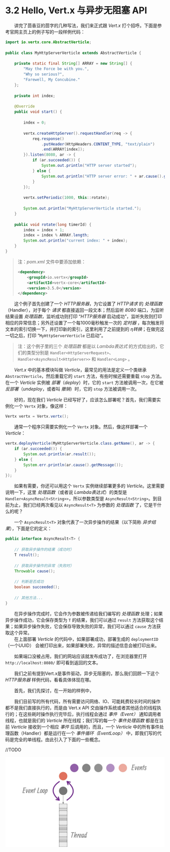 # 3.2 Hello, Vert.x 与异步无阻塞 API

&emsp;&emsp;讲完了茴香豆的茴字的几种写法，我们来正式跟 *Vert.x* 打个招呼。下面是参考官网主页上的例子写的一段样例代码：
```java
import io.vertx.core.AbstractVerticle;

public class MyHttpServerVerticle extends AbstractVerticle {
	
    private static final String[] ARRAY = new String[] {
        "May the Force be with you.",
        "Why so serious?",
        "Farewell, My Concubine."
    };

    private int index;
	
    @Override
    public void start() {
		
        index = 0;
		
        vertx.createHttpServer().requestHandler(req -> {
            req.response()
                .putHeader(HttpHeaders.CONTENT_TYPE, "text/plain")
                .end(ARRAY[index]);
        }).listen(8080, ar -> {
            if (ar.succeeded()) {
                System.out.println("HTTP server started");
            } else {
                System.out.println("HTTP server error: " + ar.cause().getMessage());
            }
        });

        vertx.setPeriodic(1000, this::rotate);

        System.out.println("MyHttpServerVerticle started.");
    }

    public void rotate(long timerId) {
        index = index + 1;
        index = index % ARRAY.length;
        System.out.println("current index: " + index);
    }
}
```

> 注：*pom.xml* 文件中要添加依赖：
> ```xml
> <dependency>
>     <groupId>io.vertx</groupId>
>     <artifactId>vertx-core</artifactId>
>     <version>3.5.0</version>
> </dependency>
> ```

&emsp;&emsp;这个例子首先创建了一个 *HTTP服务器*，为它设置了 *HTTP请求* 的 *处理函数*（Handler），对于每个 *请求* 都直接返回一段文本；然后监听 *8080* 端口，为监听结果设置 *处理函数*，监听成功则打印 “*HTTP服务器* 启动成功”，监听失败则打印相应的异常信息；另外还设置了一个每1000毫秒触发一次的 *定时器* ，每次触发将文本的索引切换一下，并打印新的索引，这里利用了之前提到的 *η转换*；在做完这一切之后，打印 “`MyHttpServerVerticle` 已启动”。

> 注：这个例子里的三个 *处理函数* 都是以 *Lambda表达式* 的方式给出的，它们的类型分别是 `Handler<HttpServerRequest>`、`Handler<AsyncResult<HttpServer>>` 和 `Handler<Long>` 。

&emsp;&emsp;*Vert.x* 中的基本模块叫做 *Verticle*，最常见的用法是定义一个类继承 `AbstractVerticle`，然后重载它的 `start` 方法，有些时候还需要重载 `stop` 方法。在一个 *Verticle* 实例被 *部署*（*deploy*）时，它的 `start` 方法被调用一次，在它被 *反部署*（*undeploy*，或者叫 *撤销*）时，它的 `stop` 方法被调用一次。

&emsp;&emsp;好的，现在我们 *Verticle* 已经写好了，应该怎么部署呢？首先，我们需要实例化一个 `Vertx` 对象，像这样：
```java
Vertx vertx = Vertx.vertx();
```
&emsp;&emsp;通常一个程序只需要实例化一个 `Vertx` 对象。然后，像这样部署一个 *Verticle*：
```java
vertx.deployVerticle(MyHttpServerVerticle.class.getName(), ar -> {
    if (ar.succeeded()) {
        System.out.println(ar.result());
    } else {
        System.err.println(ar.cause().getMessage());
    }
});
```
&emsp;&emsp;如果有需要，你还可以用这个 `Vertx` 实例继续部署更多的 *Verticle*。这里需要说明一下，这里 *处理函数*（或者说 *Lambda表达式*）的类型是 `Handler<AsyncResult<String>>`，所以参数类型是 `AsyncResult<String>`。到目前为止，我们已经两次看见以 `AsyncResult<T>` 为参数的 *处理函数* 了，它是干什么的呢？

&emsp;&emsp;一个 `AsyncResult<T>` 对象代表了一次异步操作的结果（以下简称 *异步结果*），下面是它的定义：

```java
public interface AsyncResult<T> {

    // 获取异步操作的结果（成功时）
    T result();

    // 获取异步操作的异常（失败时）
    Throwable cause();

    // 判断是否成功
    boolean succeeded();

    // 其他方法...
}
```
&emsp;&emsp;在异步操作完成时，它会作为参数被传递给我们编写的 *处理函数* 处理；如果异步操作成功，它会保存类型为 `T` 的结果，我们可以通过 `result` 方法获取这个结果；如果异步操作失败，它会保存导致失败的异常，我们可以通过 `cause` 方法获取这个异常。  
&emsp;&emsp;在上面部署 *Verticle* 的代码中，如果部署成功，部署生成的 `deploymentID`（一个UUID） 会被打印出来，如果部署失败，异常的描述信息会被打印出来。

&emsp;&emsp;如果端口没被占用，我们的网站应该就发布成功了，在浏览器里打开 `http://localhost:8080/` 即可看到返回的文本。

&emsp;&emsp;我们之前有提到Vert.x是事件驱动，异步无阻塞的，那么我们回顾一下这个 *HTTP服务器* 样例代码，看看具体体现在哪。

&emsp;&emsp;首先，我们先探讨，在一开始的样例中，

&emsp;&emsp;我们目前写的所有代码，所有需要访问网络、IO、可能耗费较长时间的操作都不是我们直接执行的，而是由 Vert.x API 交由操作系统或者其他适合的线程执行的；在这些耗时操作执行完毕后，执行线程会通过 *事件（Event）* 通知调用者线程，也就是我们的 *Verticle* 所在线程；我们写的每一个 *事件处理函数* 都是在当前 *Verticle* 接收到一个相应 *事件* 后调用的，而且，一个 *Verticle* 中的所有事件处理函数（Handler）都是运行在一个 *事件循环（EventLoop）* 中，即我们写的代码是完全的单线程。由此引入了下面的一些概念。

//TODO
<center><img src="eventloop.jpg"></img></center>
